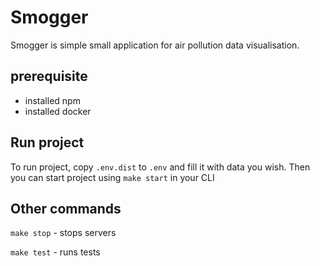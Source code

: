 # Smogger

Smogger is simple small application for air pollution data visualisation.

## prerequisite
- installed npm
- installed docker

## Run project
To run project, copy `.env.dist` to `.env` and fill it with data you wish.
Then you can start project using `make start` in your CLI

## Other commands
`make stop` - stops servers

`make test` - runs tests